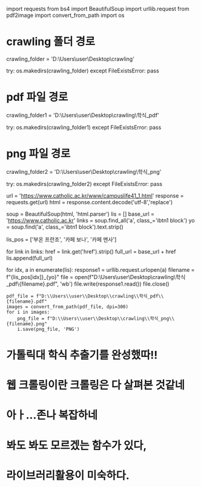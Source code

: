 import requests
from bs4 import BeautifulSoup
import urllib.request
from pdf2image import convert_from_path
import os

# crawling 폴더 경로
crawling_folder = 'D:\\Users\\user\\Desktop\\crawling'

try:
    os.makedirs(crawling_folder)
except FileExistsError:
    pass

# pdf 파일 경로
crawling_folder1 = 'D:\\Users\\user\\Desktop\\crawling\\학식_pdf'

try:
    os.makedirs(crawling_folder1)
except FileExistsError:
    pass

# png 파일 경로
crawling_folder2 = 'D:\\Users\\user\\Desktop\\crawling\\학식_png'

try:
    os.makedirs(crawling_folder2)
except FileExistsError:
    pass

url = 'https://www.catholic.ac.kr/www/campuslife41_1.html'
response = requests.get(url)
html = response.content.decode('utf-8','replace')

soup = BeautifulSoup(html, 'html.parser')
lis = []
base_url = 'https://www.catholic.ac.kr'
links = soup.find_all('a', class_='ibtn1 block')
yo = soup.find('a', class_='ibtn1 block').text.strip()

lis_pos = ['부온 프란조', '카페 보나', '카페 멘사']

for link in links:
    href = link.get('href').strip()
    full_url = base_url + href
    lis.append(full_url)

for idx, a in enumerate(lis):
    response1 = urllib.request.urlopen(a)
    filename = f"{lis_pos[idx]}_{yo}"
    file = open(f"D:\\Users\\user\\Desktop\\crawling\\학식_pdf\\{filename}.pdf", 'wb')
    file.write(response1.read())
    file.close()

    pdf_file = f"D:\\Users\\user\\Desktop\\crawling\\학식_pdf\\{filename}.pdf"
    images = convert_from_path(pdf_file, dpi=300)
    for i in images:
        png_file = f"D:\\Users\\user\\Desktop\\crawling\\학식_png\\{filename}.png"
        i.save(png_file, 'PNG')


# 가톨릭대 학식 추출기를 완성했따!!
# 웹 크롤링이란 크롤링은 다 살펴본 것같네
# 아ㅏ...존나 복잡하네
# 봐도 봐도 모르겠는 함수가 있다,
# 라이브러리활용이 미숙하다.
